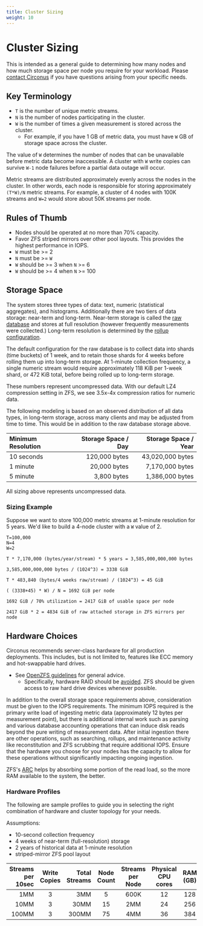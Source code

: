 ```yaml
---
title: Cluster Sizing
weight: 10
---
```


# Cluster Sizing

This is intended as a general guide to determining how many nodes and how much
storage space per node you require for your workload. Please [contact
Circonus](/contact.md) if you have questions arising from your specific needs.

## Key Terminology

* `T` is the number of unique metric streams.
* `N` is the number of nodes participating in the cluster.
* `W` is the number of times a given measurement is stored across the cluster.
  * For example, if you have 1 GB of metric data, you must have `W` GB of
    storage space across the cluster.

The value of `W` determines the number of nodes that can be unavailable before
metric data become inaccessible. A cluster with `W` write copies can survive
`W-1` node failures before a partial data outage will occur.

Metric streams are distributed approximately evenly across the nodes in the
cluster. In other words, each node is responsible for storing approximately
`(T*W)/N` metric streams. For example, a cluster of 4 nodes with 100K streams
and `W=2` would store about 50K streams per node.

## Rules of Thumb

* Nodes should be operated at no more than 70% capacity.
* Favor ZFS striped mirrors over other pool layouts. This provides the highest
  performance in IOPS.
* `W` must be >= 2
* `N` must be >= `W`
* `W` should be >= 3 when `N` >= 6
* `W` should be >= 4 when `N` >= 100

## Storage Space

The system stores three types of data: text, numeric (statistical aggregates),
and histograms. Additionally there are two tiers of data storage: near-term and
long-term. Near-term storage is called the [raw
database](/configuration.md#rawdatabase) and stores at full resolution (however
frequently measurements were collected.) Long-term resolution is determined by
the [rollup configuration](/configuration.md#rollups).

The default configuration for the raw database is to collect data into shards
(time buckets) of 1 week, and to retain those shards for 4 weeks before rolling
them up into long-term storage. At 1-minute collection frequency, a single
numeric stream would require approximately 118 KiB per 1-week shard, or 472 KiB
total, before being rolled up to long-term storage.

These numbers represent uncompressed data. With our default LZ4 compression
setting in ZFS, we see 3.5x-4x compression ratios for numeric data.

The following modeling is based on an observed distribution of all data types,
in long-term storage, across many clients and may be adjusted from time to
time. This would be in addition to the raw database storage above.

| Minimum Resolution | Storage Space / Day | Storage Space / Year |
|:-------------------|--------------------:|---------------------:|
| 10 seconds | 120,000 bytes | 43,020,000 bytes |
| 1 minute   |  20,000 bytes |  7,170,000 bytes |
| 5 minute   |   3,800 bytes |  1,386,000 bytes |

All sizing above represents uncompressed data.

### Sizing Example

Suppose we want to store 100,000 metric streams at 1-minute resolution for 5
years.  We'd like to build a 4-node cluster with a `W` value of 2.

```
T=100,000
N=4
W=2

T * 7,170,000 (bytes/year/stream) * 5 years = 3,585,000,000,000 bytes

3,585,000,000,000 bytes / (1024^3) = 3338 GiB

T * 483,840 (bytes/4 weeks raw/stream) / (1024^3) = 45 GiB

( (3338+45) * W) / N = 1692 GiB per node

1692 GiB / 70% utilization = 2417 GiB of usable space per node

2417 GiB * 2 = 4834 GiB of raw attached storage in ZFS mirrors per node
```

## Hardware Choices

Circonus recommends server-class hardware for all production deployments. This
includes, but is not limited to, features like ECC memory and hot-swappable
hard drives.

 * See [OpenZFS guidelines](http://open-zfs.org/wiki/Hardware) for general
   advice.
   * Specifically, hardware RAID should be
     [avoided](http://open-zfs.org/wiki/Hardware#Hardware_RAID_controllers). ZFS
     should be given access to raw hard drive devices whenever possible.

In addition to the overall storage space requirements above, consideration must
be given to the IOPS requirements. The minimum IOPS required is the primary
write load of ingesting metric data (approximately 12 bytes per measurement
point), but there is additional internal work such as parsing and various
database accounting operations that can induce disk reads beyond the pure
writing of measurement data. After initial ingestion there are other
operations, such as searching, rollups, and maintenance activity like
reconstitution and ZFS scrubbing that require additional IOPS.  Ensure that the
hardware you choose for your nodes has the capacity to allow for these
operations without significantly impacting ongoing ingestion.

ZFS's
[ARC](http://open-zfs.org/wiki/Performance_tuning#Adaptive_Replacement_Cache)
helps by absorbing some portion of the read load, so the more RAM available to
the system, the better.

### Hardware Profiles

The following are sample profiles to guide you in selecting the right
combination of hardware and cluster topology for your needs.

Assumptions:
 * 10-second collection frequency
 * 4 weeks of near-term (full-resolution) storage
 * 2 years of historical data at 1-minute resolution
 * striped-mirror ZFS pool layout

|Streams per 10sec|Write Copies|Total Streams|Node Count|Streams per Node|Physical CPU cores|RAM (GB)|7200rpm spindles|
|----------------:|:----------:|------------:|:--------:|:--------------:|:----------------:|:------:|---------------:|
|   1MM | 3 |   3MM |  5 | 600K | 12 | 128 |  6x 2T |
|  10MM | 3 |  30MM | 15 |  2MM | 24 | 256 | 24x 4T |
| 100MM | 3 | 300MM | 75 |  4MM | 36 | 384 | 45x 4T |
